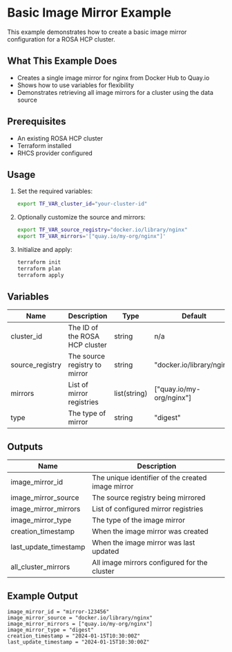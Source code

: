 # Basic Image Mirror Example

This example demonstrates how to create a basic image mirror configuration for a ROSA HCP cluster.

## What This Example Does

- Creates a single image mirror for nginx from Docker Hub to Quay.io
- Shows how to use variables for flexibility
- Demonstrates retrieving all image mirrors for a cluster using the data source

## Prerequisites

- An existing ROSA HCP cluster
- Terraform installed
- RHCS provider configured

## Usage

1. Set the required variables:
   ```bash
   export TF_VAR_cluster_id="your-cluster-id"
   ```

2. Optionally customize the source and mirrors:
   ```bash
   export TF_VAR_source_registry="docker.io/library/nginx"
   export TF_VAR_mirrors='["quay.io/my-org/nginx"]'
   ```

3. Initialize and apply:
   ```bash
   terraform init
   terraform plan
   terraform apply
   ```

## Variables

| Name | Description | Type | Default | Required |
|------|-------------|------|---------|----------|
| cluster_id | The ID of the ROSA HCP cluster | string | n/a | yes |
| source_registry | The source registry to mirror | string | "docker.io/library/nginx" | no |
| mirrors | List of mirror registries | list(string) | ["quay.io/my-org/nginx"] | no |
| type | The type of mirror | string | "digest" | no |

## Outputs

| Name | Description |
|------|-------------|
| image_mirror_id | The unique identifier of the created image mirror |
| image_mirror_source | The source registry being mirrored |
| image_mirror_mirrors | List of configured mirror registries |
| image_mirror_type | The type of the image mirror |
| creation_timestamp | When the image mirror was created |
| last_update_timestamp | When the image mirror was last updated |
| all_cluster_mirrors | All image mirrors configured for the cluster |

## Example Output

```
image_mirror_id = "mirror-123456"
image_mirror_source = "docker.io/library/nginx"
image_mirror_mirrors = ["quay.io/my-org/nginx"]
image_mirror_type = "digest"
creation_timestamp = "2024-01-15T10:30:00Z"
last_update_timestamp = "2024-01-15T10:30:00Z"
```